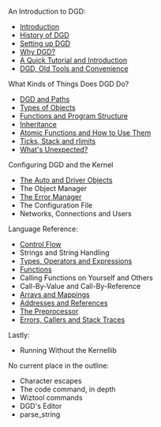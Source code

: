 An Introduction to DGD:

* [Introduction](01_Introduction.md)
* [History of DGD](02_History.md)
* [Setting up DGD](03_SettingUpDGD.md)
* [Why DGD?](04_WhyDGD.md)
* [A Quick Tutorial and Introduction](05_Tutorial.md)
* [DGD, Old Tools and Convenience](06_Convenience.md)

What Kinds of Things Does DGD Do?

* [DGD and Paths](10_Paths.md)
* [Types of Objects](11_ObjectTypes.md)
* [Functions and Program Structure](12_ProgramStructure.md)
* [Inheritance](13_Inheritance.md)
* [Atomic Functions and How to Use Them](15_Atomic.md)
* [Ticks, Stack and rlimits](16_Rlimits.md)
* [What's Unexpected?](18_Unexpected.md)

Configuring DGD and the Kernel

* [The Auto and Driver Objects](20_AutoDriver.md)
* The Object Manager
* [The Error Manager](23_ErrorManager.md)
* The Configuration File
* Networks, Connections and Users

Language Reference:

* [Control Flow](30_ControlFlow.md)
* Strings and String Handling
* [Types, Operators and Expressions](32_Expressions.md)
* [Functions](33_Functions.md)
* Calling Functions on Yourself and Others
* Call-By-Value and Call-By-Reference
* [Arrays and Mappings](37_ArraysMappings.md)
* [Addresses and References](38_AddressesReferences.md)
* [The Preprocessor](39_Preprocessor.md)
* [Errors, Callers and Stack Traces](3A_ErrorsCallers.md)

Lastly:

* Running Without the Kernellib



No current place in the outline:

* Character escapes
* The code command, in depth
* Wiztool commands
* DGD's Editor
* parse_string
